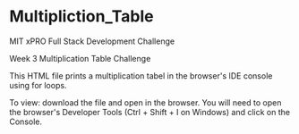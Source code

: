 # Multipliction_Table
MIT xPRO Full Stack Development Challenge

Week 3 Multiplication Table Challenge

This HTML file prints a multiplication tabel in the browser's IDE console using for loops.

To view: download the file and open in the browser.  You will need to open the browser's Developer Tools (Ctrl + Shift + I on Windows) and click on the Console.

